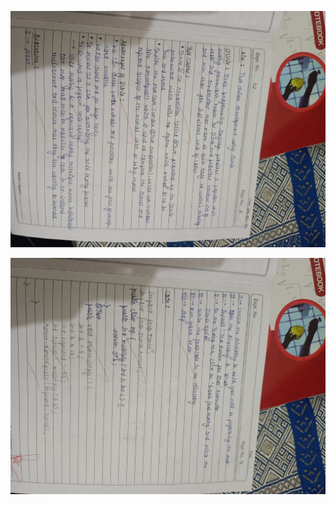 ![page-1](https://github.com/Tempestyash123456/Agile-Experiments/blob/main/Exp2/page-1.jpg)

![page-2](https://github.com/Tempestyash123456/Agile-Experiments/blob/main/Exp2/page-2.jpg)
